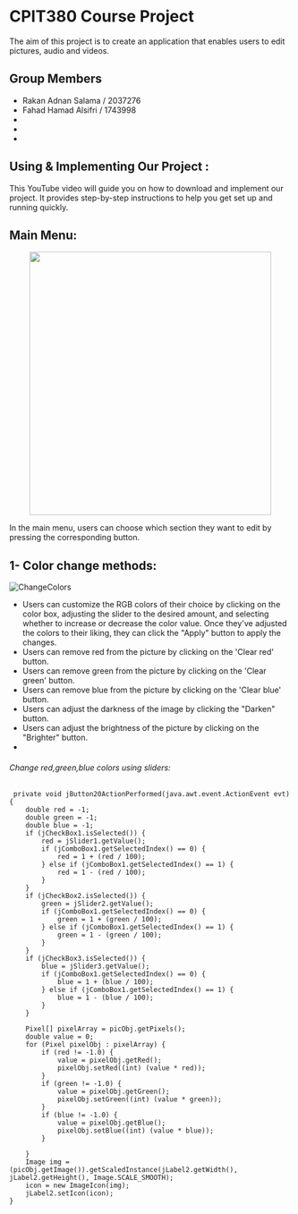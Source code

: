# CPIT380 Course Project
The aim of this project is to create an application that enables users to edit pictures, audio and videos.
## Group Members
- Rakan Adnan Salama  / 2037276
- Fahad Hamad Alsifri / 1743998
- 
-
-
## Using & Implementing Our Project :
This YouTube video will guide you on how to download and implement our project. It provides step-by-step instructions to help you get set up and running quickly.


## Main Menu:
<p align="center">
  <img width="432" height="471" src="https://user-images.githubusercontent.com/98660298/218203921-270da3ad-8219-4c99-81b6-891e6606c4ad.PNG">
</p>
In the main menu, users can choose which section they want to edit by pressing the corresponding button.

## 1- Color change methods: 
![ChangeColors](https://user-images.githubusercontent.com/98660298/218205120-033d527b-5fc8-44e5-8a01-8cc40e0727ca.gif)
- Users can customize the RGB colors of their choice by clicking on the color box, adjusting the slider to the desired amount, and selecting whether to increase or decrease the color value. Once they've adjusted the colors to their liking, they can click the "Apply" button to apply the changes.
- Users can remove red from the picture by clicking on the 'Clear red' button.
- Users can remove green from the picture by clicking on the 'Clear green' button.
- Users can remove blue from the picture by clicking on the 'Clear blue' button.
- Users can adjust the darkness of the image by clicking the "Darken" button.
- Users can adjust the brightness of the picture by clicking on the "Brighter" button.
- 
######  Change red,green,blue colors using sliders:

     private void jButton20ActionPerformed(java.awt.event.ActionEvent evt) {                                          
        double red = -1;
        double green = -1;
        double blue = -1;
        if (jCheckBox1.isSelected()) {
            red = jSlider1.getValue();
            if (jComboBox1.getSelectedIndex() == 0) {
                red = 1 + (red / 100);
            } else if (jComboBox1.getSelectedIndex() == 1) {
                red = 1 - (red / 100);
            }
        }
        if (jCheckBox2.isSelected()) {
            green = jSlider2.getValue();
            if (jComboBox1.getSelectedIndex() == 0) {
                green = 1 + (green / 100);
            } else if (jComboBox1.getSelectedIndex() == 1) {
                green = 1 - (green / 100);
            }
        }
        if (jCheckBox3.isSelected()) {
            blue = jSlider3.getValue();
            if (jComboBox1.getSelectedIndex() == 0) {
                blue = 1 + (blue / 100);
            } else if (jComboBox1.getSelectedIndex() == 1) {
                blue = 1 - (blue / 100);
            }
        }

        Pixel[] pixelArray = picObj.getPixels();
        double value = 0;
        for (Pixel pixelObj : pixelArray) {
            if (red != -1.0) {
                value = pixelObj.getRed();
                pixelObj.setRed((int) (value * red));
            }
            if (green != -1.0) {
                value = pixelObj.getGreen();
                pixelObj.setGreen((int) (value * green));
            }
            if (blue != -1.0) {
                value = pixelObj.getBlue();
                pixelObj.setBlue((int) (value * blue));
            }

        }
        Image img = (picObj.getImage()).getScaledInstance(jLabel2.getWidth(), jLabel2.getHeight(), Image.SCALE_SMOOTH);
        icon = new ImageIcon(img);
        jLabel2.setIcon(icon);
    }   


